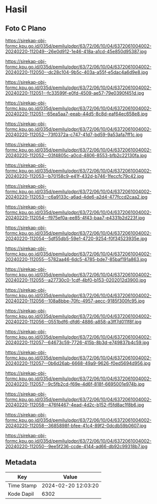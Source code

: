 # Hasil

## Foto C Plano

https://sirekap-obj-formc.kpu.go.id/035d/pemilu/pdpr/63/72/06/10/04/6372061004002-20240220-112049--26e0d912-1e46-418a-a1cd-45e850d95387.jpg

https://sirekap-obj-formc.kpu.go.id/035d/pemilu/pdpr/63/72/06/10/04/6372061004002-20240220-112050--dc28c104-9b5c-403a-a55f-e5dac4a6d9e8.jpg

https://sirekap-obj-formc.kpu.go.id/035d/pemilu/pdpr/63/72/06/10/04/6372061004002-20240220-112051--fc33599f-e0fd-4509-ae57-79e0390f451d.jpg

https://sirekap-obj-formc.kpu.go.id/035d/pemilu/pdpr/63/72/06/10/04/6372061004002-20240220-112051--65ea5aa7-eeab-44d5-8c8d-eaf64ec658e8.jpg

https://sirekap-obj-formc.kpu.go.id/035d/pemilu/pdpr/63/72/06/10/04/6372061004002-20240220-112052--73f0372a-c747-41d7-bd59-9a53afa7ff1c.jpg

https://sirekap-obj-formc.kpu.go.id/035d/pemilu/pdpr/63/72/06/10/04/6372061004002-20240220-112052--03f4805c-a0cd-4806-8553-bfb2c22130fa.jpg

https://sirekap-obj-formc.kpu.go.id/035d/pemilu/pdpr/63/72/06/10/04/6372061004002-20240220-112053--b70158c9-e41f-432d-b746-1feccfc79c42.jpg

https://sirekap-obj-formc.kpu.go.id/035d/pemilu/pdpr/63/72/06/10/04/6372061004002-20240220-112053--c6a9133c-a6ad-4de6-a2d4-477fccd2caa2.jpg

https://sirekap-obj-formc.kpu.go.id/035d/pemilu/pdpr/63/72/06/10/04/6372061004002-20240220-112054--f975ef0a-ee85-4f43-baa7-e4331b2d223f.jpg

https://sirekap-obj-formc.kpu.go.id/035d/pemilu/pdpr/63/72/06/10/04/6372061004002-20240220-112054--5df55db5-59e1-4720-9254-f0f34523935e.jpg

https://sirekap-obj-formc.kpu.go.id/035d/pemilu/pdpr/63/72/06/10/04/6372061004002-20240220-112055--5782aa46-6dc5-4785-bde7-85baf191a863.jpg

https://sirekap-obj-formc.kpu.go.id/035d/pemilu/pdpr/63/72/06/10/04/6372061004002-20240220-112055--a27730c0-1cdf-4bf0-b153-0202012d3900.jpg

https://sirekap-obj-formc.kpu.go.id/035d/pemilu/pdpr/63/72/06/10/04/6372061004002-20240220-112056--108a8bbe-70fc-4957-aecc-9185f300fc95.jpg

https://sirekap-obj-formc.kpu.go.id/035d/pemilu/pdpr/63/72/06/10/04/6372061004002-20240220-112056--0551bdf6-dfd6-4886-a858-a3ff7d011f8f.jpg

https://sirekap-obj-formc.kpu.go.id/035d/pemilu/pdpr/63/72/06/10/04/6372061004002-20240220-112057--64673c59-7726-415b-8b3d-e749837b4c59.jpg

https://sirekap-obj-formc.kpu.go.id/035d/pemilu/pdpr/63/72/06/10/04/6372061004002-20240220-112057--0b6d26ab-6668-49a9-9626-f0ed5694d956.jpg

https://sirekap-obj-formc.kpu.go.id/035d/pemilu/pdpr/63/72/06/10/04/6372061004002-20240220-112057--9c5fb2cd-f69e-4d6f-818f-6695001e974b.jpg

https://sirekap-obj-formc.kpu.go.id/035d/pemilu/pdpr/63/72/06/10/04/6372061004002-20240220-112058--476f4467-4ead-4d2c-b152-f5fd8ac1f8b6.jpg

https://sirekap-obj-formc.kpu.go.id/035d/pemilu/pdpr/63/72/06/10/04/6372061004002-20240220-112058--3685898f-bfee-41c4-89f2-0dcdb59b0607.jpg

https://sirekap-obj-formc.kpu.go.id/035d/pemilu/pdpr/63/72/06/10/04/6372061004002-20240220-112050--9ee5f236-ccde-4144-ad66-db92c99318b7.jpg


## Metadata

| Key        | Value               |
| ---------- | ------------------- |
| Time Stamp | 2024-02-20 12:03:20 |
| Kode Dapil | 6302                |




